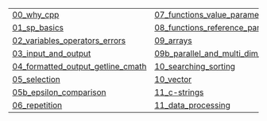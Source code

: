 |   |   |   |
|---|---|---|
| [00_why_cpp](https://gitpitch.com/jcausey-astate/CS2114_lecture_notes?p=00_why_cpp) | [07_functions_value_parameters](https://gitpitch.com/jcausey-astate/CS2114_lecture_notes?p=07_functions_value_parameters) | [12_pointers](https://gitpitch.com/jcausey-astate/CS2114_lecture_notes?p=12_pointers) |
| [01_sp_basics](https://gitpitch.com/jcausey-astate/CS2114_lecture_notes?p=01_sp_basics) | [08_functions_reference_parameters](https://gitpitch.com/jcausey-astate/CS2114_lecture_notes?p=08_functions_reference_parameters) | [13_dynamic_memory](https://gitpitch.com/jcausey-astate/CS2114_lecture_notes?p=13_dynamic_memory) |
| [02_variables_operators_errors](https://gitpitch.com/jcausey-astate/CS2114_lecture_notes?p=02_variables_operators_errors) | [09_arrays](https://gitpitch.com/jcausey-astate/CS2114_lecture_notes?p=09_arrays) | [14_recursion](https://gitpitch.com/jcausey-astate/CS2114_lecture_notes?p=14_recursion) |
| [03_input_and_output](https://gitpitch.com/jcausey-astate/CS2114_lecture_notes?p=03_input_and_output) | [09b_parallel_and_multi_dim_arrays](https://gitpitch.com/jcausey-astate/CS2114_lecture_notes?p=09b_parallel_and_multi_dim_arrays) | [15_structures](https://gitpitch.com/jcausey-astate/CS2114_lecture_notes?p=15_structures) |
| [04_formatted_output_getline_cmath](https://gitpitch.com/jcausey-astate/CS2114_lecture_notes?p=04_formatted_output_getline_cmath) | [10_searching_sorting](https://gitpitch.com/jcausey-astate/CS2114_lecture_notes?p=10_searching_sorting) | [16_header_files](https://gitpitch.com/jcausey-astate/CS2114_lecture_notes?p=16_header_files) |
| [05_selection](https://gitpitch.com/jcausey-astate/CS2114_lecture_notes?p=05_selection) | [10_vector](https://gitpitch.com/jcausey-astate/CS2114_lecture_notes?p=10_vector) | [17_operator_overloading](https://gitpitch.com/jcausey-astate/CS2114_lecture_notes?p=17_operator_overloading) |
| [05b_epsilon_comparison](https://gitpitch.com/jcausey-astate/CS2114_lecture_notes?p=05b_epsilon_comparison) | [11_c-strings](https://gitpitch.com/jcausey-astate/CS2114_lecture_notes?p=11_c-strings) | [18_templates](https://gitpitch.com/jcausey-astate/CS2114_lecture_notes?p=18_templates) |
| [06_repetition](https://gitpitch.com/jcausey-astate/CS2114_lecture_notes?p=06_repetition) | [11_data_processing](https://gitpitch.com/jcausey-astate/CS2114_lecture_notes?p=11_data_processing) |  |

